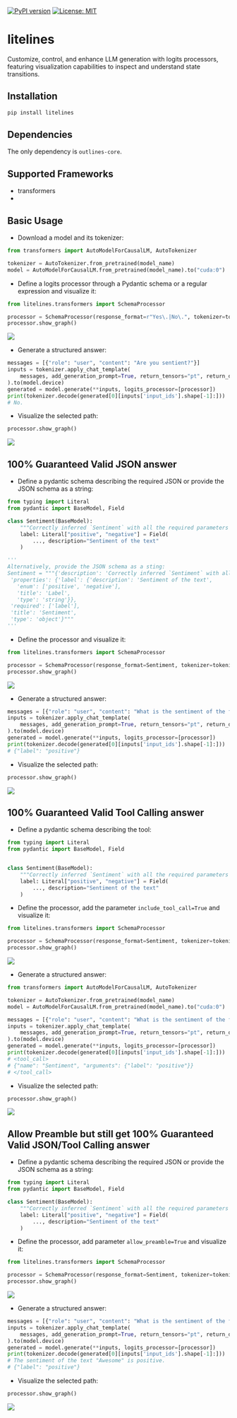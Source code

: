[![PyPI version](https://badge.fury.io/py/litelines.svg)](https://badge.fury.io/py/litelines)
[![License: MIT](https://img.shields.io/badge/License-Apache2.0-yellow.svg)](https://opensource.org/licenses/Apache2.0)

# litelines

Customize, control, and enhance LLM generation with logits processors, featuring visualization capabilities to inspect and understand state transitions.

## Installation

```bash
pip install litelines
```

## Dependencies

The only dependency is `outlines-core`.

## Supported Frameworks
* transformers
*

## Basic Usage

- Download a model and its tokenizer:
```python
from transformers import AutoModelForCausalLM, AutoTokenizer

tokenizer = AutoTokenizer.from_pretrained(model_name)
model = AutoModelForCausalLM.from_pretrained(model_name).to("cuda:0")
```

- Define a logits processor through a Pydantic schema or a regular expression and visualize it:
```python
from litelines.transformers import SchemaProcessor

processor = SchemaProcessor(response_format=r"Yes\.|No\.", tokenizer=tokenizer)
processor.show_graph()
```
<img src="index_figures/Yes_or_No.jpg" />

- Generate a structured answer:
```python
messages = [{"role": "user", "content": "Are you sentient?"}]
inputs = tokenizer.apply_chat_template(
    messages, add_generation_prompt=True, return_tensors="pt", return_dict=True
).to(model.device)
generated = model.generate(**inputs, logits_processor=[processor])
print(tokenizer.decode(generated[0][inputs['input_ids'].shape[-1]:]))
# No.
```

- Visualize the selected path:
```python
processor.show_graph()
```
<img src="index_figures/Yes_or_No_selected_path.jpg" />

## 100% Guaranteed Valid JSON answer

- Define a pydantic schema describing the required JSON or provide the JSON schema as a string:
```python
from typing import Literal
from pydantic import BaseModel, Field

class Sentiment(BaseModel):
    """Correctly inferred `Sentiment` with all the required parameters with correct types."""
    label: Literal["positive", "negative"] = Field(
        ..., description="Sentiment of the text"
    )

'''
Alternatively, provide the JSON schema as a sting:
Sentiment = """{'description': 'Correctly inferred `Sentiment` with all the required parameters with correct types.',
 'properties': {'label': {'description': 'Sentiment of the text',
   'enum': ['positive', 'negative'],
   'title': 'Label',
   'type': 'string'}},
 'required': ['label'],
 'title': 'Sentiment',
 'type': 'object'}"""
'''
```

- Define the processor and visualize it:
```python
from litelines.transformers import SchemaProcessor

processor = SchemaProcessor(response_format=Sentiment, tokenizer=tokenizer)
processor.show_graph()
```
<img src="index_figures/Guaranteed_JSON.jpg" />

- Generate a structured answer:
```python
messages = [{"role": "user", "content": "What is the sentiment of the following text: 'Awesome'"}]
inputs = tokenizer.apply_chat_template(
    messages, add_generation_prompt=True, return_tensors="pt", return_dict=True
).to(model.device)
generated = model.generate(**inputs, logits_processor=[processor])
print(tokenizer.decode(generated[0][inputs['input_ids'].shape[-1]:]))
# {"label": "positive"}
```

- Visualize the selected path:
```python
processor.show_graph()
```
<img src="index_figures/Guaranteed_JSON_selected_path.jpg" />


## 100% Guaranteed Valid Tool Calling answer

- Define a pydantic schema describing the tool:
```python
from typing import Literal
from pydantic import BaseModel, Field


class Sentiment(BaseModel):
    """Correctly inferred `Sentiment` with all the required parameters with correct types."""
    label: Literal["positive", "negative"] = Field(
        ..., description="Sentiment of the text"
    )
```

- Define the processor, add the parameter `include_tool_call=True` and visualize it:
```python
from litelines.transformers import SchemaProcessor

processor = SchemaProcessor(response_format=Sentiment, tokenizer=tokenizer, include_tool_call=True)
processor.show_graph()
```
<img src="index_figures/Guaranteed_Tool_Calling.jpg" />

- Generate a structured answer:
```python
from transformers import AutoModelForCausalLM, AutoTokenizer

tokenizer = AutoTokenizer.from_pretrained(model_name)
model = AutoModelForCausalLM.from_pretrained(model_name).to("cuda:0")

messages = [{"role": "user", "content": "What is the sentiment of the following text: 'Awesome'"}]
inputs = tokenizer.apply_chat_template(
    messages, add_generation_prompt=True, return_tensors="pt", return_dict=True
).to(model.device)
generated = model.generate(**inputs, logits_processor=[processor])
print(tokenizer.decode(generated[0][inputs['input_ids'].shape[-1]:]))
# <tool_call>
# {"name": "Sentiment", "arguments": {"label": "positive"}}
# </tool_call>
```

- Visualize the selected path:
```python
processor.show_graph()
```
<img src="index_figures/Guaranteed_Tool_Calling_selected_path.jpg" />

## Allow Preamble but still get 100% Guaranteed Valid JSON/Tool Calling answer

- Define a pydantic schema describing the required JSON or provide the JSON schema as a string:
```python
from typing import Literal
from pydantic import BaseModel, Field

class Sentiment(BaseModel):
    """Correctly inferred `Sentiment` with all the required parameters with correct types."""
    label: Literal["positive", "negative"] = Field(
        ..., description="Sentiment of the text"
    )
```

- Define the processor, add parameter `allow_preamble=True` and visualize it:
```python
from litelines.transformers import SchemaProcessor

processor = SchemaProcessor(response_format=Sentiment, tokenizer=tokenizer, allow_preamble=True)
processor.show_graph()
```
<img src="index_figures/Guaranteed_JSON.jpg" />

- Generate a structured answer:
```python
messages = [{"role": "user", "content": "What is the sentiment of the following text: 'Awesome'"}]
inputs = tokenizer.apply_chat_template(
    messages, add_generation_prompt=True, return_tensors="pt", return_dict=True
).to(model.device)
generated = model.generate(**inputs, logits_processor=[processor])
print(tokenizer.decode(generated[0][inputs['input_ids'].shape[-1]:]))
# The sentiment of the text "Awesome" is positive.
# {"label": "positive"}
```

- Visualize the selected path:
```python
processor.show_graph()
```
<img src="index_figures/Guaranteed_JSON_selected_path.jpg" />



